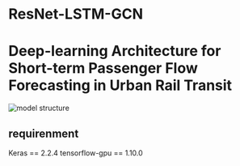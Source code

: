 # ResNet-LSTM-GCN
# Deep-learning Architecture for Short-term Passenger Flow Forecasting in Urban Rail Transit
![model structure](https://github.com/JinleiZhangBJTU/ResNet-LSTM-GCN/blob/master/pictures/Model%20structure.png)

## requirenment
Keras == 2.2.4
tensorflow-gpu == 1.10.0
